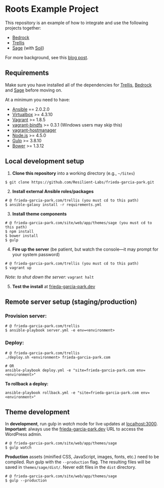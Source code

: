 # Roots Example Project

This repository is an example of how to integrate and use the following projects together:

* [Bedrock](https://github.com/roots/bedrock)
* [Trellis](https://github.com/roots/trellis)
* [Sage](https://github.com/roots/sage) (with [Soil](https://github.com/roots/soil))

For more background, see this [blog post](https://roots.io/a-modern-wordpress-example/).


## Requirements

Make sure you have installed all of the dependencies for [Trellis](https://github.com/roots/trellis#requirements), [Bedrock](https://github.com/roots/bedrock#requirements) and [Sage](https://github.com/roots/sage#requirements) before moving on.

At a minimum you need to have:

* [Ansible](http://docs.ansible.com/ansible/intro_installation.html#latest-releases-via-pip) == 2.0.2.0
* [Virtualbox](https://www.virtualbox.org/wiki/Downloads) >= 4.3.10
* [Vagrant](https://www.vagrantup.com/downloads.html) >= 1.8.5
* [vagrant-bindfs](https://github.com/gael-ian/vagrant-bindfs#installation) >= 0.3.1 (Windows users may skip this)
* [vagrant-hostmanager](https://github.com/smdahlen/vagrant-hostmanager#installation)
* [Node.js](http://nodejs.org/) >= 4.5.0
* [Gulp](https://github.com/gulpjs/gulp/blob/master/docs/getting-started.md) >= 3.8.10
* [Bower](https://github.com/bower/bower/blob/master/README.md#install) >= 1.3.12


## Local development setup

1. **Clone this repository** into a working directory (e.g., `~/Sites`)
  ```shell
  $ git clone https://github.com/Resilient-Labs/frieda-garcia-park.git
  ```

2. **Install external Ansible roles/packages**
  ```shell
  # @ frieda-garcia-park.com/trellis (you must cd to this path)
  $ ansible-galaxy install -r requirements.yml
  ```

3. **Install theme components**
  ```shell
  # @ frieda-garcia-park.com/site/web/app/themes/sage (you must cd to this path)
  $ npm install
  $ bower install
  $ gulp
  ```

4. **Fire up the server** (be patient, but watch the console––it may prompt for your system password)
  ```shell
  # @ frieda-garcia-park.com/trellis (you must cd to this path)
  $ vagrant up
  ```
  _Note: to shut down the server:_ `vagrant halt`

5. **Test the install** at [frieda-garcia-park.dev](http://frieda-garcia-park.dev/)

## Remote server setup (staging/production)

### Provision server:
```shell
# @ frieda-garcia-park.com/trellis
$ ansible-playbook server.yml -e env=<environment>
```

### Deploy:
```shell
# @ frieda-garcia-park.com/trellis
./deploy.sh <environment> frieda-garcia-park.com

# OR
ansible-playbook deploy.yml -e "site=frieda-garcia-park.com env=<environment>"
```

**To rollback a deploy:**
```shell
ansible-playbook rollback.yml -e "site=frieda-garcia-park.com env=<environment>"
```

## Theme development

In **development**, run gulp in _watch_ mode for live updates at [localhost:3000](http://localhost:3000). **Important**: always use the [frieda-garcia-park.dev](http://frieda-garcia-park.dev/wp/wp-admin/) URL to access the WordPress admin.
```shell
# @ frieda-garcia-park.com/site/web/app/themes/sage
$ gulp watch
```

**Production** assets (minified CSS, JavaScript, images, fonts, etc.) need to be compiled. Run gulp with the `--production` flag. The resulting files will be saved in `themes/sage/dist/`. Never edit files in the `dist` directory.

```shell
# @ frieda-garcia-park.com/site/web/app/themes/sage
$ gulp --production
```
